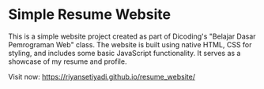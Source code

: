 # Simple Resume Website

This is a simple website project created as part of Dicoding's "Belajar Dasar Pemrograman Web" class. The website is built using native HTML, CSS for styling, and includes some basic JavaScript functionality. It serves as a showcase of my resume and profile.

Visit now: https://riyansetiyadi.github.io/resume_website/
